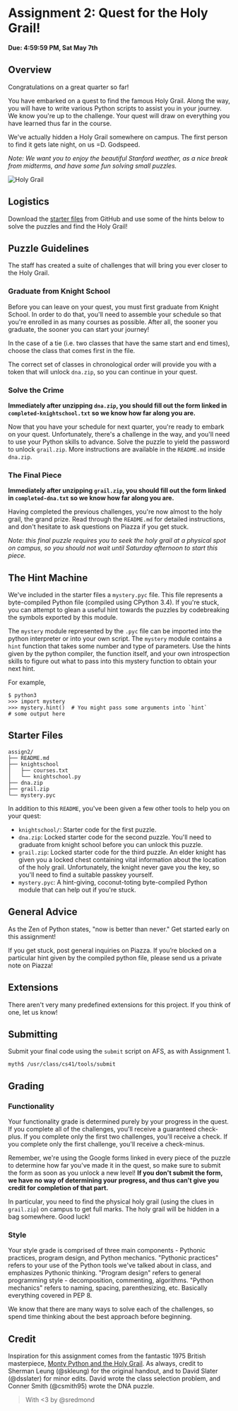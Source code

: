# Assignment 2: Quest for the Holy Grail!

**Due: 4:59:59 PM, Sat May 7th**

## Overview

Congratulations on a great quarter so far!

You have embarked on a quest to find the famous Holy Grail. Along the way, you will have to write various Python scripts to assist you in your journey. We know you're up to the challenge. Your quest will draw on everything you have learned thus far in the course.

We've actually hidden a Holy Grail somewhere on campus. The first person to find it gets late night, on us =D. Godspeed.

*Note: We want you to enjoy the beautiful Stanford weather, as a nice break from midterms, and have some fun solving small puzzles.*

![Holy Grail](http://parktheatreholland.com/wp-content/uploads/2014/10/banner-python.jpg)

## Logistics

Download the [starter files](https://github.com/stanfordpython/python-assignments/tree/master/assign2) from GitHub and use some of the hints below to solve the puzzles and find the Holy Grail!

## Puzzle Guidelines

The staff has created a suite of challenges that will bring you ever closer to the Holy Grail.

### Graduate from Knight School

Before you can leave on your quest, you must first graduate from Knight School. In order to do that, you'll need to assemble your schedule so that you're enrolled in as many courses as possible. After all, the sooner you graduate, the sooner you can start your journey!


In the case of a tie (i.e. two classes that have the same start and end times), choose the class that comes first in the file.

The correct set of classes in chronological order will provide you with a token that will unlock `dna.zip`, so you can continue in your quest.

### Solve the Crime

**Immediately after unzipping `dna.zip`, you should fill out the form linked in `completed-knightschool.txt` so we know how far along you are.**

Now that you have your schedule for next quarter, you're ready to embark on your quest. Unfortunately, there's a challenge in the way, and you'll need to use your Python skills to advance. Solve the puzzle to yield the password to unlock `grail.zip`. More instructions are available in the `README.md` inside `dna.zip`.

### The Final Piece

**Immediately after unzipping `grail.zip`, you should fill out the form linked in `completed-dna.txt` so we know how far along you are.**

Having completed the previous challenges, you're now almost to the holy grail, the grand prize. Read through the `README.md` for detailed instructions, and don't hesitate to ask questions on Piazza if you get stuck.

*Note: this final puzzle requires you to seek the holy grail at a physical spot on campus, so you should not wait until Saturday afternoon to start this piece.*

## The Hint Machine

We've included in the starter files a `mystery.pyc` file. This file represents a byte-compiled Python file (compiled using CPython 3.4). If you're stuck, you can attempt to glean a useful hint towards the puzzles by codebreaking the symbols exported by this module.

The `mystery` module represented by the `.pyc` file can be imported into the python interpreter or into your own script. The `mystery` module contains a `hint` function that takes some number and type of parameters. Use the hints given by the python compiler, the function itself, and your own introspection skills to figure out what to pass into this mystery function to obtain your next hint.

For example,

```
$ python3
>>> import mystery
>>> mystery.hint()  # You might pass some arguments into `hint`
# some output here
```

## Starter Files

```
assign2/
├── README.md
├── knightschool
│   ├── courses.txt
│   └── knightschool.py
├── dna.zip
├── grail.zip
└── mystery.pyc
```

In addition to this `README`, you've been given a few other tools to help you on your quest:

* `knightschool/`: Starter code for the first puzzle.
* `dna.zip`: Locked starter code for the second puzzle. You'll need to graduate from knight school before you can unlock this puzzle.
* `grail.zip`: Locked starter code for the third puzzle. An elder knight has given you a locked chest containing vital information about the location of the holy grail. Unfortunately, the knight never gave you the key, so you'll need to find a suitable passkey yourself.
* `mystery.pyc`: A hint-giving, coconut-toting byte-compiled Python module that can help out if you're stuck.

## General Advice

As the Zen of Python states, "now is better than never." Get started early on this assignment!

If you get stuck, post general inquiries on Piazza. If you’re blocked on a particular hint given by the compiled python file, please send us a private note on Piazza!

## Extensions

There aren't very many predefined extensions for this project. If you think of one, let us know!

## Submitting

Submit your final code using the `submit` script on AFS, as with Assignment 1.

```
myth$ /usr/class/cs41/tools/submit
```

## Grading

### Functionality

Your functionality grade is determined purely by your progress in the quest. If you complete all of the challenges, you'll receive a guaranteed check-plus. If you complete only the first two challenges, you'll receive a check. If you complete only the first challenge, you'll receive a check-minus.

Remember, we're using the Google forms linked in every piece of the puzzle to determine how far you've made it in the quest, so make sure to submit the form as soon as you unlock a new level! **If you don't submit the form, we have no way of determining your progress, and thus can't give you credit for completion of that part.**

In particular, you need to find the physical holy grail (using the clues in `grail.zip`) on campus to get full marks. The holy grail will be hidden in a bag somewhere. Good luck!

### Style

Your style grade is comprised of three main components - Pythonic practices, program design, and Python mechanics. "Pythonic practices" refers to your use of the Python tools we've talked about in class, and emphasizes Pythonic thinking. "Program design" refers to general programming style - decomposition, commenting, algorithms. "Python mechanics" refers to naming, spacing, parenthesizing, etc. Basically everything covered in PEP 8.

We know that there are many ways to solve each of the challenges, so spend time thinking about the best approach before beginning.

## Credit

Inspiration for this assignment comes from the fantastic 1975 British masterpiece, [Monty Python and the Holy Grail](https://www.youtube.com/v/F41SSqJx2tU). As always, credit to Sherman Leung (@skleung) for the original handout, and to David Slater (@dsslater) for minor edits. David wrote the class selection problem, and Conner Smith (@csmith95) wrote the DNA puzzle.

> With <3 by @sredmond 
